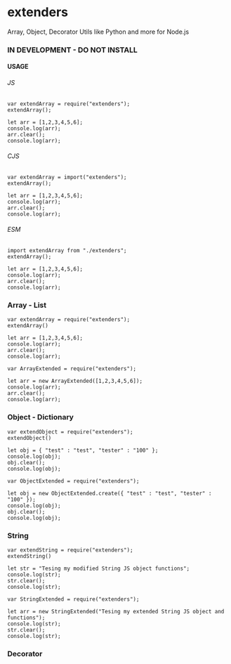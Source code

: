 # extenders
Array, Object, Decorator Utils like Python and more for Node.js

### IN DEVELOPMENT - DO NOT INSTALL


#### USAGE


###### JS

```
var extendArray = require("extenders");
extendArray();

let arr = [1,2,3,4,5,6];
console.log(arr);
arr.clear();
console.log(arr);
```


###### CJS

```
var extendArray = import("extenders");
extendArray();

let arr = [1,2,3,4,5,6];
console.log(arr);
arr.clear();
console.log(arr);
```


###### ESM

```
import extendArray from "./extenders";
extendArray();

let arr = [1,2,3,4,5,6];
console.log(arr);
arr.clear();
console.log(arr);
```


### Array - List

```
var extendArray = require("extenders");
extendArray()

let arr = [1,2,3,4,5,6];
console.log(arr);
arr.clear();
console.log(arr);
```

```
var ArrayExtended = require("extenders");

let arr = new ArrayExtended([1,2,3,4,5,6]);
console.log(arr);
arr.clear();
console.log(arr);
```


### Object - Dictionary

```
var extendObject = require("extenders");
extendObject()

let obj = { "test" : "test", "tester" : "100" };
console.log(obj);
obj.clear();
console.log(obj);
```

```
var ObjectExtended = require("extenders");

let obj = new ObjectExtended.create({ "test" : "test", "tester" : "100" });
console.log(obj);
obj.clear();
console.log(obj);
```


### String

```
var extendString = require("extenders");
extendString()

let str = "Tesing my modified String JS object functions";
console.log(str);
str.clear();
console.log(str);
```

```
var StringExtended = require("extenders");

let arr = new StringExtended("Tesing my extended String JS object and functions");
console.log(str);
str.clear();
console.log(str);
```


### Decorator

```

```

